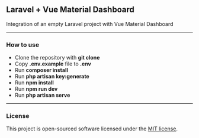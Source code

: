 ## Laravel + Vue Material Dashboard

Integration of an empty Laravel project with Vue Material Dashboard

---

### How to use

- Clone the repository with __git clone__
- Copy __.env.example__ file to __.env__
- Run __composer install__
- Run __php artisan key:generate__
- Run __npm install__
- Run __npm run dev__
- Run __php artisan serve__

---

### License

This project is open-sourced software licensed under the [MIT license](http://opensource.org/licenses/MIT).